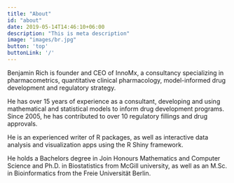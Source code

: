 ```yaml
---
title: "About"
id: "about"
date: 2019-05-14T14:46:10+06:00
description: "This is meta description"
image: "images/br.jpg"
button: 'top'
buttonLink: '/'
---
```


Benjamin Rich is founder and CEO of InnoMx, a consultancy specializing
in pharmacometrics, quantitative clinical pharmacology, model-informed drug
development and regulatory strategy.

He has over 15 years of experience as a consultant, developing and using
mathematical and statistical models to inform drug development programs.  Since
2005, he has contributed to over 10 regulatory fillings and drug approvals.

He is an experienced writer of R packages, as well as interactive data analysis
and visualization apps using the R Shiny framework.

He holds a Bachelors degree in Join Honours Mathematics and Computer Science and
Ph.D. in Biostatistics from McGill university, as well as an M.Sc. in
Bioinformatics from the Freie Universität Berlin.

